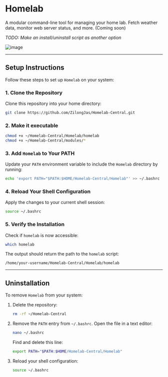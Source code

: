 # Homelab

A modular command-line tool for managing your home lab. Fetch weather data, monitor web server status, and more. (Coming soon)

*TODO: Make an install/uninstall script as another option*

![image](https://github.com/user-attachments/assets/f5ae084a-b9b8-4d01-9c2a-1f7ff97991fb)

---

## Setup Instructions

Follow these steps to set up `Homelab` on your system:

### 1. Clone the Repository
Clone this repository into your home directory:
```bash
git clone https://github.com/ZilongJas/Homelab-Central.git
```
### 2. Make it executable
```bash
chmod +x ~/Homelab-Central/Homelab/homelab
chmod +x ~/Homelab-Central/modules/*
```
### 3. Add `Homelab` to Your PATH
Update your `PATH` environment variable to include the `Homelab` directory by running:
```bash
echo 'export PATH="$PATH:$HOME/Homelab-Central/Homelab"' >> ~/.bashrc
```

### 4. Reload Your Shell Configuration
Apply the changes to your current shell session:
```bash
source ~/.bashrc
```

### 5. Verify the Installation
Check if `homelab` is now accessible:
```bash
which homelab
```

The output should return the path to the `homelab` script:
```
/home/your-username/Homelab-Central/Homelab/homelab
```
---

## Uninstallation

To remove `Homelab` from your system:

1. Delete the repository:
   ```bash
   rm -rf ~/Homelab-Central
   ```
2. Remove the `PATH` entry from `~/.bashrc`. Open the file in a text editor:
   ```bash
   nano ~/.bashrc
   ```
   Find and delete this line:
   ```bash
   export PATH="$PATH:$HOME/Homelab-Central/Homelab"
   ```
3. Reload your shell configuration:
   ```bash
   source ~/.bashrc
   ```
